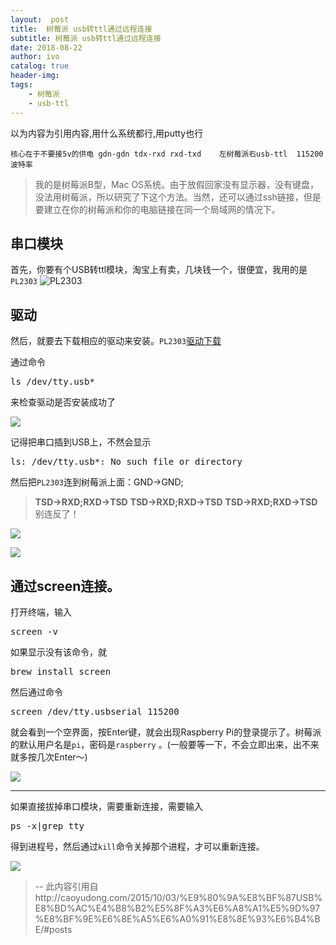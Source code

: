 ```yaml
---
layout:  post
title:  树莓派 usb转ttl通过远程连接
subtitle: 树莓派 usb转ttl通过远程连接 
date: 2018-08-22
author: ivo
catalog: true
header-img:
tags:
    - 树莓派 
    - usb-ttl
---
```

以为内容为引用内容,用什么系统都行,用putty也行

```
核心在于不要接5v的供电 gdn-gdn tdx-rxd rxd-txd    左树莓派右usb-ttl  115200波特率
```

> 我的是树莓派B型，Mac OS系统。由于放假回家没有显示器，没有键盘，没法用树莓派，所以研究了下这个方法。当然，还可以通过ssh链接，但是要建立在你的树莓派和你的电脑链接在同一个局域网的情况下。

## [](http://caoyudong.com/2015/10/03/%E9%80%9A%E8%BF%87USB%E8%BD%AC%E4%B8%B2%E5%8F%A3%E6%A8%A1%E5%9D%97%E8%BF%9E%E6%8E%A5%E6%A0%91%E8%8E%93%E6%B4%BE/#%E4%B8%B2%E5%8F%A3%E6%A8%A1%E5%9D%97 "串口模块")串口模块

首先，你要有个USB转ttl模块，淘宝上有卖，几块钱一个，很便宜，我用的是`PL2303` ![PL2303](http://7xkfbb.com1.z0.glb.clouddn.com/15-10-3/33261930.jpg)

<a id="more" href=""></a>

## [](http://caoyudong.com/2015/10/03/%E9%80%9A%E8%BF%87USB%E8%BD%AC%E4%B8%B2%E5%8F%A3%E6%A8%A1%E5%9D%97%E8%BF%9E%E6%8E%A5%E6%A0%91%E8%8E%93%E6%B4%BE/#%E9%A9%B1%E5%8A%A8 "驱动")驱动

然后，就要去下载相应的驱动来安装。`PL2303`[驱动下载](http://www.prolific.com.tw/US/ShowProduct.aspx?p_id=229&pcid=41)

通过命令

<pre>ls /dev/tty.usb*
</pre>

来检查驱动是否安装成功了

![](http://7xkfbb.com1.z0.glb.clouddn.com/15-10-3/47399324.jpg)

记得把串口插到USB上，不然会显示


<pre>ls: /dev/tty.usb*: No such file or directory
</pre>

然后把`PL2303`连到树莓派上面：GND->GND;

> **TSD->RXD;RXD->TSD**
> **TSD->RXD;RXD->TSD**
> **TSD->RXD;RXD->TSD**
> 别连反了！

![](http://7xkfbb.com1.z0.glb.clouddn.com/15-10-3/33456921.jpg)

![](http://7xkfbb.com1.z0.glb.clouddn.com/15-10-3/54787738.jpg)

## [](http://caoyudong.com/2015/10/03/%E9%80%9A%E8%BF%87USB%E8%BD%AC%E4%B8%B2%E5%8F%A3%E6%A8%A1%E5%9D%97%E8%BF%9E%E6%8E%A5%E6%A0%91%E8%8E%93%E6%B4%BE/#%E9%80%9A%E8%BF%87screen%E8%BF%9E%E6%8E%A5%E3%80%82 "通过screen连接。")通过screen连接。

打开终端，输入

<pre>screen -v
</pre>

如果显示没有该命令，就

<pre>brew install screen
</pre>

然后通过命令

<pre>screen /dev/tty.usbserial 115200
</pre>

就会看到一个空界面，按Enter键，就会出现Raspberry Pi的登录提示了。树莓派的默认用户名是`pi`，密码是`raspberry` 。(一般要等一下，不会立即出来，出不来就多按几次Enter～)

![](http://7xkfbb.com1.z0.glb.clouddn.com/15-10-3/6454775.jpg)

* * *

如果直接拔掉串口模块，需要重新连接，需要输入

<pre>ps -x|grep tty
</pre>

得到进程号，然后通过`kill`命令关掉那个进程，才可以重新连接。

![](http://7xkfbb.com1.z0.glb.clouddn.com/15-10-3/79325063.jpg)
>
> --  此内容引用自http://caoyudong.com/2015/10/03/%E9%80%9A%E8%BF%87USB%E8%BD%AC%E4%B8%B2%E5%8F%A3%E6%A8%A1%E5%9D%97%E8%BF%9E%E6%8E%A5%E6%A0%91%E8%8E%93%E6%B4%BE/#posts


